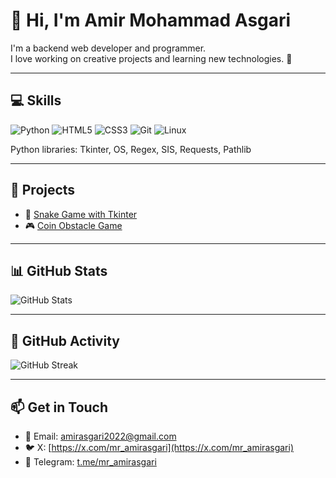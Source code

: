 # 👋 Hi, I'm Amir Mohammad Asgari

I'm a backend web developer and programmer.  
I love working on creative projects and learning new technologies. 🚀

---

## 💻 Skills

![Python](https://img.shields.io/badge/Python-3776AB?style=flat&logo=python&logoColor=white)
![HTML5](https://img.shields.io/badge/HTML5-E34F26?style=flat&logo=html5&logoColor=white)
![CSS3](https://img.shields.io/badge/CSS3-1572B6?style=flat&logo=css3)
![Git](https://img.shields.io/badge/Git-F05032?style=flat&logo=git&logoColor=white)
![Linux](https://img.shields.io/badge/Linux-FCC624?style=flat&logo=linux&logoColor=black)

Python libraries: Tkinter, OS, Regex, SIS, Requests, Pathlib

---

## 🚀 Projects

- 🐍 [Snake Game with Tkinter](https://github.com/mr-amirasgari/snake-tkinter)  
- 🎮 [Coin Obstacle Game](https://github.com/mr-amirasgari/coin-obstacle-game)

---

## 📊 GitHub Stats

![GitHub Stats](https://github-readme-stats.vercel.app/api?username=mr-amirasgari&show_icons=true&theme=tokyonight)

---

## 📅 GitHub Activity

![GitHub Streak](https://github-readme-streak-stats.herokuapp.com/?user=mr-amirasgari&theme=tokyonight)

---

## 📫 Get in Touch

- 📧 Email: amirasgari2022@gmail.com  
- 🐦 X: [https://x.com/mr_amirasgari](https://x.com/mr_amirasgari)  
- 💬 Telegram: [t.me/mr_amirasgari](https://t.me/mr_amirasgari)

